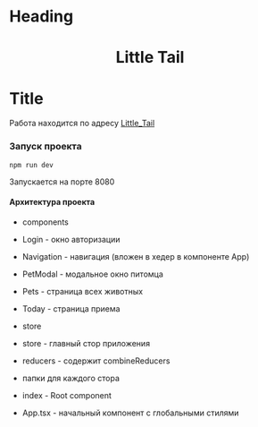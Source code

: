 # Heading

<h1 align="center">Little Tail</h1>


# Title

Работа находится по адресу [Little_Tail](http://littletail.webtm.ru/)

### Запуск проекта

```
npm run dev
```
Запускается на порте 8080

#### Архитектура проекта

* components
 * Login - окно авторизации
 * Navigation - навигация (вложен в хедер в компоненте App)
 * PetModal - модальное окно питомца
 * Pets - страница всех животных
 * Today - страница приема

* store
 * store - главный стор приложения
 * reducers - содержит combineReducers
 * папки для каждого стора

* index - Root component
* App.tsx - начальный компонент с глобальными стилями